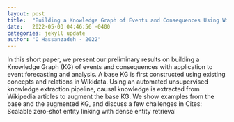 ```yaml
---
layout: post
title:  "Building a Knowledge Graph of Events and Consequences Using Wikipedia and Wikidata"
date:   2022-05-03 04:46:56 -0400
categories: jekyll update
author: "O Hassanzadeh - 2022"
---
```

In this short paper, we present our preliminary results on building a Knowledge Graph (KG) of events and consequences with application to event forecasting and analysis. A base KG is first constructed using existing concepts and relations in Wikidata. Using an automated unsupervised knowledge extraction pipeline, causal knowledge is extracted from Wikipedia articles to augment the base KG. We show examples from the base and the augmented KG, and discuss a few challenges in Cites: Scalable zero-shot entity linking with dense entity retrieval